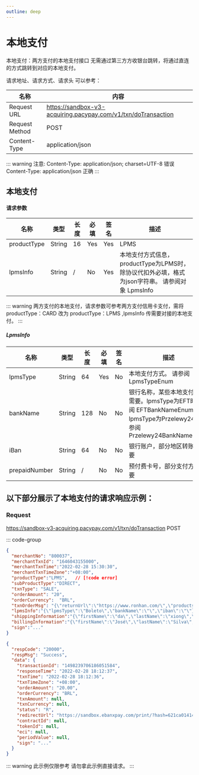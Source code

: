 ```yaml
---
outline: deep
---
```

<script setup>

</script>

# 本地支付
本地支付：两方支付的本地支付接口 无需通过第三方方收银台跳转，将通过直连的方式跳转到对应的本地支付。


请求地址、请求方式、请求头 可以参考：


<div class="table-request-top">

| 名称 | 内容                                                          |
|----------------|---------------------------------------------------------------|
| Request URL    | https://sandbox-v3-acquiring.pacypay.com/v1/txn/doTransaction |
| Request Method | POST                                                          |
| Content-Type   | application/json                                              |

</div>

::: warning  注意:
Content-Type: application/json; charset=UTF-8 错误 
    <br>Content-Type: application/json 正确 
:::


## 本地支付

#### 请求参数

<div class="custom-table bordered-table">

| 名称          | 类型     | 长度 | 必填  | 签名  | 描述                       |
|-------------|--------|----|-----|-----|--------------------------|
| productType | String | 16 | Yes | Yes | LPMS  |
| lpmsInfo | String | / | No | Yes | 本地支付方式信息，productType为LPMS时，除协议代扣外必填，格式为json字符串。 请参阅对象 LpmsInfo |


</div>

::: warning   两方支付的本地支付，请求参数可参考两方支付信用卡支付，需将 productType：CARD 改为 productType：LPMS ,lpmsInfo 传需要对接的本地支付。
:::



##### LpmsInfo

<div class="custom-table bordered-table">

| 名称            | 类型     | 长度  | 必填  | 签名 | 描述                                                                                               |
|---------------|--------|-----|-----|----|--------------------------------------------------------------------------------------------------|
| lpmsType      | String | 64  | Yes | No | 本地支付方式。 请参阅 LpmsTypeEnum                                                                         |
| bankName      | String | 128 | No  | No | 银行名称，某些本地支付方式需要。lpmsType为EFT时请参阅 EFTBankNameEnum。 lpmsType为Przelewy24时请参阅 Przelewy24BankNameEnum |
| iBan          | String | 64  | No  | No | 银行账户，部分地区转账时需要                                                                                   |
| prepaidNumber | String | /   | No  | No | 预付费卡号，部分支付方式需要                                                                                   |

</div>

## 以下部分展示了本地支付的请求响应示例：

### Request

https://sandbox-v3-acquiring.pacypay.com/v1/txn/doTransaction <Badge type="tip">POST</Badge>

::: code-group

```json [请求参数]
{
  "merchantNo": "800037",
  "merchantTxnId": "1646043155000",
  "merchantTxnTime":"2022-02-28 15:30:30",
  "merchantTxnTimeZone":"+08:00",
  "productType":"LPMS",   // [!code error]
  "subProductType":"DIRECT",
  "txnType": "SALE",
  "orderAmount": "20",
  "orderCurrency":  "BRL",
  "txnOrderMsg": "{\"returnUrl\":\"https://www.ronhan.com/\",\"products\":\"[{\\\"name\\\":\\\"iphone 11\\\",\\\"price\\\":\\\"5300.00\\\",\\\"num\\\":\\\"2\\\",\\\"currency\\\":\\\"CNY\\\"}]\",\"transactionIp\":\"2600:1700:f0f1:1e30:d08f:c6da:976c:45cd\",\"appId\":1493520562615545856}",
  "lpmsInfo":"{\"lpmsType\":\"Boleto\",\"bankName\":\"\",\"iban\":\"\"}",  // [!code error]
  "shippingInformation":"{\"firstName\":\"da\",\"lastName\":\"xiong\",\"phone\":\"8522847000\",\"email\":\"shipping@example.com\",\"postalCode\":\"123456\",\"address\":\"HHHEEII\",\"country\":\"MY\",\"province\":\"BABA\",\"city\":\"BALALA\",\"street\":\"1010\",\"number\":\"20-1202\",\"identityNumber\":\"11112223333\",\"birthDate\":\"2020/12/28\"}",
  "billingInformation":"{\"firstName\":\"José\",\"lastName\":\"Silva\",\"phone\":\"8522847035\",\"email\":\"jose@example.com\",\"postalCode\":\"61919-230\",\"address\":\"Rua E\",\"country\":\"BR\",\"province\":\"CE\",\"city\":\"Maracanaú\",\"street\":\"1040\",\"identityNumber\":\"853.513.468-93\",\"birthDate\":\"2000/12/20\"}",
  "sign":"..."
}

```


```json [响应参数]
{
  "respCode": "20000",
  "respMsg": "Success",
  "data": {
    "transactionId": "1498239706186051584",
    "responseTime": "2022-02-28 18:12:37",
    "txnTime": "2022-02-28 18:12:36",
    "txnTimeZone": "+08:00",
    "orderAmount": "20.00",
    "orderCurrency": "BRL",
    "txnAmount": null,
    "txnCurrency": null,
    "status": "R",
    "redirectUrl": "https://sandbox.ebanxpay.com/print/?hash=621ca01414557c5009067504858cd223b90efca03add5c94",
    "contractId": null,
    "tokenId": null,
    "eci": null,
    "periodValue": null,
    "sign": "..."
  }
}


```

::: warning  此示例仅限参考 请勿拿此示例直接请求。
:::





